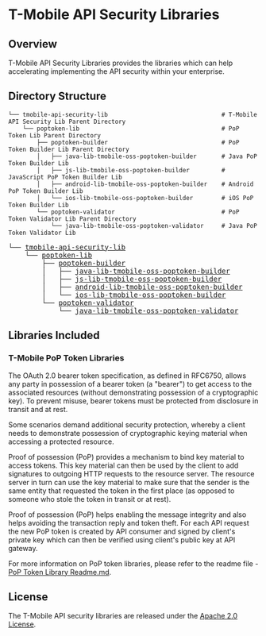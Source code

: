 # T-Mobile API Security Libraries

## Overview
T-Mobile API Security Libraries provides the libraries which can help accelerating implementing the API security within your enterprise.

## Directory Structure

```
└── tmobile-api-security-lib                                # T-Mobile API Security Lib Parent Directory
    └── poptoken-lib                                        # PoP Token Lib Parent Directory
        ├── poptoken-builder                                # PoP Token Builder Lib Parent Directory
        │   ├── java-lib-tmobile-oss-poptoken-builder       # Java PoP Token Builder Lib
        │   ├── js-lib-tmobile-oss-poptoken-builder         # JavaScript PoP Token Builder Lib
        │   ├── android-lib-tmobile-oss-poptoken-builder    # Android PoP Token Builder Lib
        │   └── ios-lib-tmobile-oss-poptoken-builder        # iOS PoP Token Builder Lib
        └── poptoken-validator                              # PoP Token Validator Lib Parent Directory
            └── java-lib-tmobile-oss-poptoken-validator     # Java PoP Token Validator Lib
```

<font name="courier new">
<pre>
└── <a href=".">tmobile-api-security-lib</a>                                # T-Mobile API Security Lib Parent Directory
    └── <a href="./poptoken-lib">poptoken-lib</a>                                        # PoP Token Lib Parent Directory
        ├── <a href="./poptoken-lib/poptoken-builder">poptoken-builder</a>                                # PoP Token Builder Lib Parent Directory
        │   ├── <a href="./poptoken-lib/poptoken-builder/java-lib-tmobile-oss-poptoken-builder">java-lib-tmobile-oss-poptoken-builder</a>       # Java PoP Token Builder Lib
        │   ├── <a href="./poptoken-lib/poptoken-builder/js-lib-tmobile-oss-poptoken-builder">js-lib-tmobile-oss-poptoken-builder</a>         # JavaScript PoP Token Builder Lib
        │   ├── <a href="./poptoken-lib/poptoken-builder/android-lib-tmobile-oss-poptoken-builder">android-lib-tmobile-oss-poptoken-builder</a>    # Android PoP Token Builder Lib
        │   └── <a href="./poptoken-lib/poptoken-builder/ios-lib-tmobile-oss-poptoken-builder">ios-lib-tmobile-oss-poptoken-builder</a>        # iOS PoP Token Builder Lib
        └── <a href="./poptoken-lib/poptoken-validator">poptoken-validator</a>                              # PoP Token Validator Lib Parent Directory
            └── <a href="./poptoken-lib/poptoken-validator/java-lib-tmobile-oss-poptoken-validator">java-lib-tmobile-oss-poptoken-validator</a>     # Java PoP Token Validator Lib
</pre>
</font>

## Libraries Included

### T-Mobile PoP Token Libraries

The OAuth 2.0 bearer token specification, as defined in RFC6750, allows any party in possession of a bearer token (a "bearer") to get access to the associated resources (without demonstrating possession of a cryptographic key). To prevent misuse, bearer tokens must be protected from disclosure in transit and at rest.

Some scenarios demand additional security protection, whereby a client needs to demonstrate possession of cryptographic keying material when accessing a protected resource.

Proof of possession (PoP) provides a mechanism to bind key material to access tokens. This key material can then be used by the client to add signatures to outgoing HTTP requests to the resource server. The resource server in turn can use the key material to make sure that the sender is the same entity that requested the token in the first place (as opposed to someone who stole the token in transit or at rest).

Proof of possession (PoP) helps enabling the message integrity and also helps avoiding the transaction reply and token theft.  For each API request the new PoP token is created by API consumer and signed by client's private key which can then be verified using client's public key at API gateway.

For more information on PoP token libraries, please refer to the readme file - [PoP Token Library Readme.md](./poptoken-lib).

## License

The T-Mobile API security libraries are released under the [Apache 2.0 License](./LICENSE).
